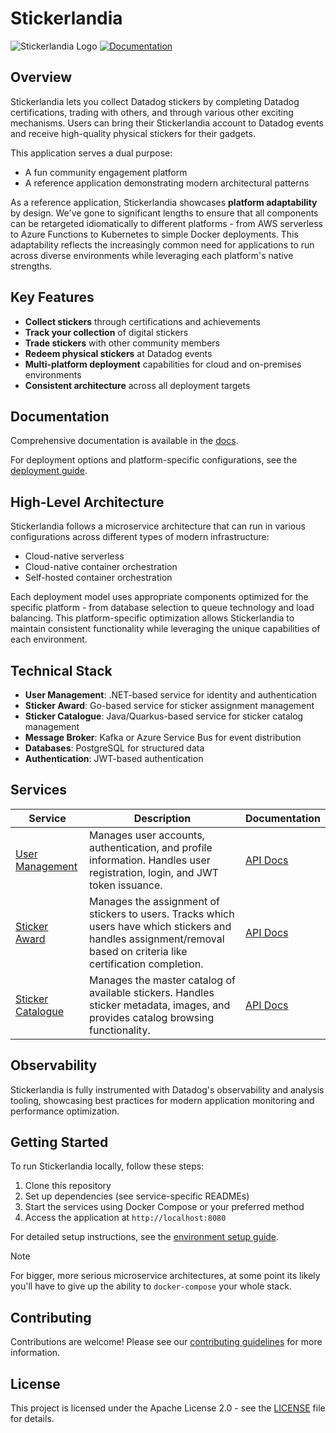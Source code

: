 # Stickerlandia

![Stickerlandia Logo](https://img.shields.io/badge/Stickerlandia-Collect_and_Trade_Stickers-blue)
[![Documentation](https://img.shields.io/badge/Documentation-Available-green)](./docs/README.md)

## Overview

Stickerlandia lets you collect Datadog stickers by completing Datadog certifications, trading with others, and through various other exciting mechanisms. Users can bring their Stickerlandia account to Datadog events and receive high-quality physical stickers for their gadgets.

This application serves a dual purpose:

- A fun community engagement platform
- A reference application demonstrating modern architectural patterns

As a reference application, Stickerlandia showcases **platform adaptability** by design. We've gone to significant lengths to ensure that all components can be retargeted idiomatically to different platforms - from AWS serverless to Azure Functions to Kubernetes to simple Docker deployments. This adaptability reflects the increasingly common need for applications to run across diverse environments while leveraging each platform's native strengths.

## Key Features

- **Collect stickers** through certifications and achievements
- **Track your collection** of digital stickers
- **Trade stickers** with other community members
- **Redeem physical stickers** at Datadog events
- **Multi-platform deployment** capabilities for cloud and on-premises environments
- **Consistent architecture** across all deployment targets

## Documentation

Comprehensive documentation is available in the [docs](./docs/README.md).

For deployment options and platform-specific configurations, see the [deployment guide](./docs/deploy.md).

## High-Level Architecture

Stickerlandia follows a microservice architecture that can run in various configurations across different types of modern infrastructure:
- Cloud-native serverless
- Cloud-native container orchestration
- Self-hosted container orchestration

Each deployment model uses appropriate components optimized for the specific platform - from database selection to queue technology and load balancing. This platform-specific optimization allows Stickerlandia to maintain consistent functionality while leveraging the unique capabilities of each environment.

## Technical Stack

- **User Management**: .NET-based service for identity and authentication
- **Sticker Award**: Go-based service for sticker assignment management
- **Sticker Catalogue**: Java/Quarkus-based service for sticker catalog management
- **Message Broker**: Kafka or Azure Service Bus for event distribution
- **Databases**: PostgreSQL for structured data
- **Authentication**: JWT-based authentication

## Services

| Service | Description | Documentation |
|---------|-------------|---------------|
| [User Management](./user-management/) | Manages user accounts, authentication, and profile information. Handles user registration, login, and JWT token issuance. | [API Docs](./user-management/docs/api.yaml) |
| [Sticker Award](./sticker-award/) | Manages the assignment of stickers to users. Tracks which users have which stickers and handles assignment/removal based on criteria like certification completion. | [API Docs](./sticker-award/docs/api.yaml) |
| [Sticker Catalogue](./sticker-catalogue/) | Manages the master catalog of available stickers. Handles sticker metadata, images, and provides catalog browsing functionality. | [API Docs](./sticker-catalogue/docs/api.yaml) |

## Observability

Stickerlandia is fully instrumented with Datadog's observability and analysis tooling, showcasing best practices for modern application monitoring and performance optimization.

## Getting Started

To run Stickerlandia locally, follow these steps:

1. Clone this repository
2. Set up dependencies (see service-specific READMEs)
3. Start the services using Docker Compose or your preferred method
4. Access the application at `http://localhost:8080`

For detailed setup instructions, see the [environment setup guide](./docs/README.md).

> [!NOTE]
> For bigger, more serious microservice architectures, at some point its likely you'll have
> to give up the ability to `docker-compose` your whole stack. 

## Contributing

Contributions are welcome! Please see our [contributing guidelines](./CONTRIBUTING.md) for more information.

## License

This project is licensed under the Apache License 2.0 - see the [LICENSE](./LICENSE) file for details.

